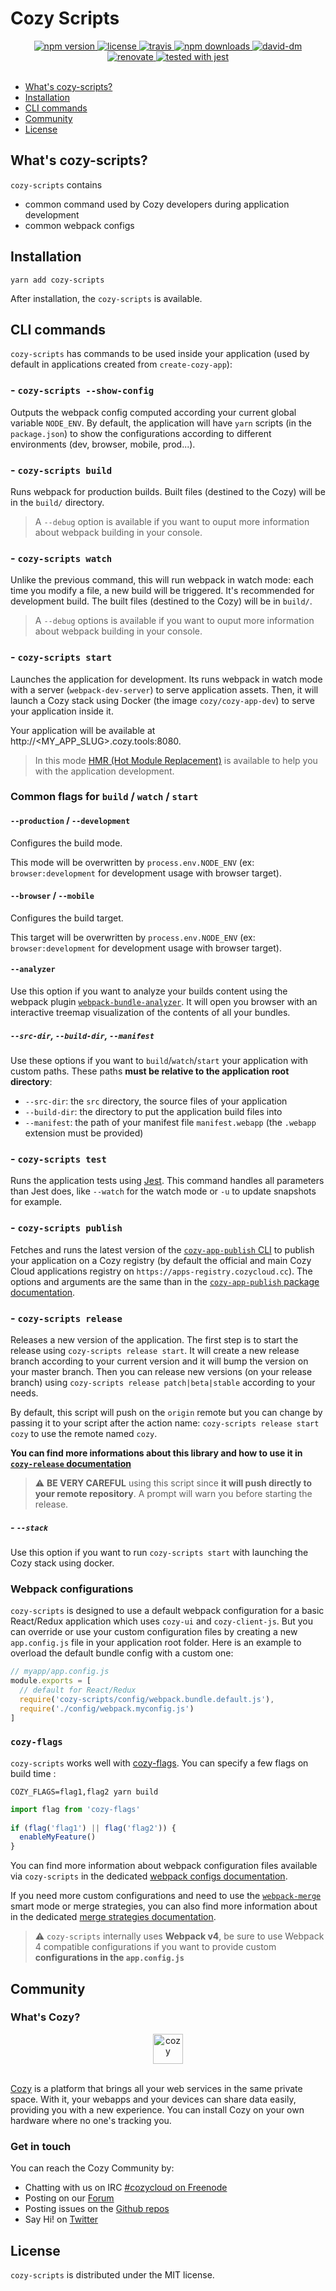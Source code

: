 # Cozy Scripts

<div align="center">
  <a href="https://www.npmjs.com/package/cozy-scripts">
    <img src="https://img.shields.io/npm/v/cozy-scripts.svg" alt="npm version" />
  </a>
  <a href="https://github.com/CPatchane/create-cozy-app/blob/master/packages/cozy-scripts/LICENSE">
    <img src="https://img.shields.io/npm/l/cozy-scripts.svg" alt="license" />
  </a>
  <a href="https://travis-ci.org/CPatchane/create-cozy-app">
    <img src="https://img.shields.io/travis/CPatchane/create-cozy-app.svg" alt="travis" />
  </a>
  <a href="https://npmcharts.com/compare/cozy-scripts">
    <img src="https://img.shields.io/npm/dm/cozy-scripts.svg" alt="npm downloads" />
  </a>
  <a href="https://david-dm.org/cpatchane/create-cozy-app?path=packages/cozy-scripts">
    <img src="https://david-dm.org/cpatchane/create-cozy-app/status.svg?path=packages/cozy-scripts" alt="david-dm" />
  </a>
  <a href="https://renovateapp.com/">
    <img src="https://img.shields.io/badge/renovate-enabled-brightgreen.svg" alt="renovate" />
  </a>
  <a href="https://github.com/facebook/jest">
    <img src="https://facebook.github.io/jest/img/jest-badge.svg" alt="tested with jest" />
  </a>
</div>

</br>

<!-- MarkdownTOC autolink=true levels=1,2 -->

- [What's cozy-scripts?](#whats-cozy-scripts)
- [Installation](#installation)
- [CLI commands](#cli-commands)
- [Community](#community)
- [License](#license)

<!-- /MarkdownTOC -->


## What's cozy-scripts?

`cozy-scripts` contains

- common command used by Cozy developers during application development
- common webpack configs

## Installation

```
yarn add cozy-scripts
```

After installation, the `cozy-scripts` is available.

## CLI commands

`cozy-scripts` has commands to be used inside your application (used by
default in applications created from `create-cozy-app`):

### - `cozy-scripts --show-config`

Outputs the webpack config computed according your current global
variable `NODE_ENV`. By default, the application will have `yarn` scripts (in
the `package.json`) to show the configurations according to different
environments (dev, browser, mobile, prod...).

### - `cozy-scripts build`

Runs webpack for production builds. Built files (destined to the Cozy) will be
in the `build/` directory.

> A `--debug` option is available if you want to ouput more information about
> webpack building in your console.


### - `cozy-scripts watch`

Unlike the previous command, this will run webpack in watch mode: each time you
modify a file, a new build will be triggered. It's
recommended for development build. The built files (destined to the Cozy) will
be in `build/`.

> A `--debug` options is available if you want to ouput more information
> about webpack building in your console.

### - `cozy-scripts start`

Launches the application for development. Its runs webpack in watch mode with
a server (`webpack-dev-server`) to serve application assets. Then, it will
launch a Cozy stack using Docker (the image `cozy/cozy-app-dev`) to serve your
application inside it.

Your application will be available at http://<MY_APP_SLUG>.cozy.tools:8080.

> In this mode [HMR (Hot Module
> Replacement)](https://webpack.js.org/concepts/hot-module-replacement/) is
> available to help you with the application development.

### Common flags for `build` / `watch` / `start`

#### `--production` / `--development`

Configures the build mode.

This mode will be overwritten by `process.env.NODE_ENV` (ex:
`browser:development` for development usage with browser target).

#### `--browser` / `--mobile`

Configures the build target.

This target will be overwritten by `process.env.NODE_ENV` (ex:
`browser:development` for development usage with browser target).

#### `--analyzer`

Use this option if you want to analyze your builds content using the webpack
plugin
[`webpack-bundle-analyzer`](https://github.com/webpack-contrib/webpack-bundle-analyzer).
It will open you browser with an interactive treemap visualization of the
contents of all your bundles.

##### `--src-dir`, `--build-dir`, `--manifest`

Use these options if you want to `build`/`watch`/`start` your application with
custom paths. These paths __must be relative to the application root
directory__:

- `--src-dir`: the `src` directory, the source files of your application
- `--build-dir`: the directory to put the application build files into
- `--manifest`: the path of your manifest file `manifest.webapp` (the `.webapp` extension must be provided)

### - `cozy-scripts test`

Runs the application tests using [Jest](https://facebook.github.io/jest/).
This command handles all parameters than Jest does, like `--watch` for the
watch mode or `-u` to update snapshots for example.

### - `cozy-scripts publish`

Fetches and runs the latest version of the [`cozy-app-publish`
CLI](https://github.com/cozy/cozy-libs/tree/master/packages/cozy-app-publish)
to publish your application on a Cozy registry (by default the official and
main Cozy Cloud applications registry on
`https://apps-registry.cozycloud.cc`). The options and arguments are the same
than in the [`cozy-app-publish` package
documentation](https://github.com/cozy/cozy-libs/tree/master/packages/cozy-app-publish).

### - `cozy-scripts release`

Releases a new version of the application. The first step is to start the
release using `cozy-scripts release start`. It will create a new release
branch according to your current version and it will bump the version on your
master branch. Then you can release new versions (on your release branch)
using `cozy-scripts release patch|beta|stable` according to your needs.

By default, this script will push on the `origin` remote but you can change by
passing it to your script after the action name: `cozy-scripts release start
cozy` to use the remote named `cozy`.

__You can find more informations about this library and how to use it in
[`cozy-release`
documentation](https://github.com/cozy/cozy-libs/tree/master/packages/cozy-app-publish)__

> :warning: __BE VERY CAREFUL__ using this script since __it will push
>     directly to your remote repository__. A prompt will warn you before
>     starting the release.


##### - `--stack`

Use this option if you want to run `cozy-scripts start` with launching the
Cozy stack using docker.

### Webpack configurations

`cozy-scripts` is designed to use a default webpack configuration for a basic
React/Redux application which uses `cozy-ui` and `cozy-client-js`. But you can
override or use your custom configuration files by creating a new
`app.config.js` file in your application root folder. Here is an example to
overload the default bundle config with a custom one:

```javascript
// myapp/app.config.js
module.exports = [
  // default for React/Redux
  require('cozy-scripts/config/webpack.bundle.default.js'),
  require('./config/webpack.myconfig.js')
]
```

### `cozy-flags`

`cozy-scripts` works well with
[cozy-flags](https://www.npmjs.com/package/cozy-flags). You can specify a few
flags on build time :

```
COZY_FLAGS=flag1,flag2 yarn build
```

```js
import flag from 'cozy-flags'
 
if (flag('flag1') || flag('flag2')) {
  enableMyFeature()
}
```


You can find more information about webpack configuration files available via
`cozy-scripts` in the dedicated [webpack configs
documentation](docs/webpack-configs.md).

If you need more custom configurations and need to use the
[`webpack-merge`](https://github.com/survivejs/webpack-merge#merging-with-strategies)
smart mode or merge strategies, you can also find more information about in
the dedicated [merge strategies
documentation](docs/webpack-merge-strategies.md).

> :warning: `cozy-scripts` internally uses __Webpack v4__, be sure to use
>     Webpack 4 compatible configurations if you want to provide custom
>     __configurations in the `app.config.js`__

## Community

### What's Cozy?

<div align="center">
  <a href="https://cozy.io">
    <img src="https://cdn.rawgit.com/cozy/cozy-site/master/src/images/cozy-logo-name-horizontal-blue.svg" alt="cozy" height="48" />
  </a>
 </div>
 </br>

[Cozy] is a platform that brings all your web services in the same private
space.  With it, your webapps and your devices can share data easily,
providing you with a new experience. You can install Cozy on your own hardware
where no one's tracking you.

### Get in touch

You can reach the Cozy Community by:

- Chatting with us on IRC [#cozycloud on Freenode][freenode]
- Posting on our [Forum][forum]
- Posting issues on the [Github repos][github]
- Say Hi! on [Twitter][twitter]


## License

`cozy-scripts` is distributed under the MIT license.


[cozy]: https://cozy.io "Cozy Cloud"
[freenode]: http://webchat.freenode.net/?randomnick=1&channels=%23cozycloud&uio=d4
[forum]: https://forum.cozy.io/
[github]: https://github.com/cozy/
[twitter]: https://twitter.com/cozycloud
